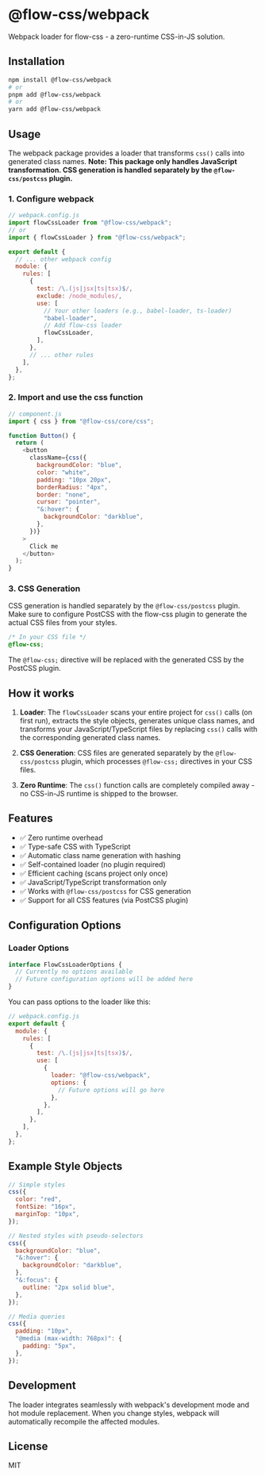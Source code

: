 # @flow-css/webpack

Webpack loader for flow-css - a zero-runtime CSS-in-JS solution.

## Installation

```bash
npm install @flow-css/webpack
# or
pnpm add @flow-css/webpack
# or
yarn add @flow-css/webpack
```

## Usage

The webpack package provides a loader that transforms `css()` calls into generated class names. **Note: This package only handles JavaScript transformation. CSS generation is handled separately by the `@flow-css/postcss` plugin.**

### 1. Configure webpack

```javascript
// webpack.config.js
import flowCssLoader from "@flow-css/webpack";
// or
import { flowCssLoader } from "@flow-css/webpack";

export default {
  // ... other webpack config
  module: {
    rules: [
      {
        test: /\.(js|jsx|ts|tsx)$/,
        exclude: /node_modules/,
        use: [
          // Your other loaders (e.g., babel-loader, ts-loader)
          "babel-loader",
          // Add flow-css loader
          flowCssLoader,
        ],
      },
      // ... other rules
    ],
  },
};
```

### 2. Import and use the css function

```javascript
// component.js
import { css } from "@flow-css/core/css";

function Button() {
  return (
    <button
      className={css({
        backgroundColor: "blue",
        color: "white",
        padding: "10px 20px",
        borderRadius: "4px",
        border: "none",
        cursor: "pointer",
        "&:hover": {
          backgroundColor: "darkblue",
        },
      })}
    >
      Click me
    </button>
  );
}
```

### 3. CSS Generation

CSS generation is handled separately by the `@flow-css/postcss` plugin. Make sure to configure PostCSS with the flow-css plugin to generate the actual CSS files from your styles.

```css
/* In your CSS file */
@flow-css;
```

The `@flow-css;` directive will be replaced with the generated CSS by the PostCSS plugin.

## How it works

1. **Loader**: The `flowCssLoader` scans your entire project for `css()` calls (on first run), extracts the style objects, generates unique class names, and transforms your JavaScript/TypeScript files by replacing `css()` calls with the corresponding generated class names.

2. **CSS Generation**: CSS files are generated separately by the `@flow-css/postcss` plugin, which processes `@flow-css;` directives in your CSS files.

3. **Zero Runtime**: The `css()` function calls are completely compiled away - no CSS-in-JS runtime is shipped to the browser.

## Features

- ✅ Zero runtime overhead
- ✅ Type-safe CSS with TypeScript
- ✅ Automatic class name generation with hashing
- ✅ Self-contained loader (no plugin required)
- ✅ Efficient caching (scans project only once)
- ✅ JavaScript/TypeScript transformation only
- ✅ Works with `@flow-css/postcss` for CSS generation
- ✅ Support for all CSS features (via PostCSS plugin)

## Configuration Options

### Loader Options

```typescript
interface FlowCssLoaderOptions {
  // Currently no options available
  // Future configuration options will be added here
}
```

You can pass options to the loader like this:

```javascript
// webpack.config.js
export default {
  module: {
    rules: [
      {
        test: /\.(js|jsx|ts|tsx)$/,
        use: [
          {
            loader: "@flow-css/webpack",
            options: {
              // Future options will go here
            },
          },
        ],
      },
    ],
  },
};
```

## Example Style Objects

```javascript
// Simple styles
css({
  color: "red",
  fontSize: "16px",
  marginTop: "10px",
});

// Nested styles with pseudo-selectors
css({
  backgroundColor: "blue",
  "&:hover": {
    backgroundColor: "darkblue",
  },
  "&:focus": {
    outline: "2px solid blue",
  },
});

// Media queries
css({
  padding: "10px",
  "@media (max-width: 768px)": {
    padding: "5px",
  },
});
```

## Development

The loader integrates seamlessly with webpack's development mode and hot module replacement. When you change styles, webpack will automatically recompile the affected modules.

## License

MIT
